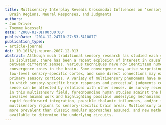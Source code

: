 ```yaml
---
title: Multisensory Interplay Reveals Crossmodal Influences on 'sensory-Specific'
  Brain Regions, Neural Responses, and Judgments
authors:
- Jon Driver
- Toemme Noesselt
date: '2008-01-01T00:00:00'
publishDate: '2024-12-24T10:27:53.541007Z'
publication_types:
- article-journal
doi: 10.1016/j.neuron.2007.12.013
abstract: Although much traditional sensory research has studied each sensory modality
  in isolation, there has been a recent explosion of interest in causal interplay
  between different senses. Various techniques have now identified numerous multisensory
  convergence zones in the brain. Some convergence may arise surprisingly close to
  low-level sensory-specific cortex, and some direct connections may exist even between
  primary sensory cortices. A variety of multisensory phenomena have now been reported
  in which sensory-specific brain responses and perceptual judgments concerning one
  sense can be affected by relations with other senses. We survey recent progress
  in this multisensory field, foregrounding human studies against the background of
  invasive animal work and highlighting possible underlying mechanisms. These include
  rapid feedforward integration, possible thalamic influences, and/or feedback from
  multisensory regions to sensory-specific brain areas. Multisensory interplay is
  more prevalent than classic modular approaches assumed, and new methods are now
  available to determine the underlying circuits.
---
```

